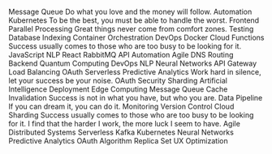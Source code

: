Message Queue Do what you love and the money will follow. Automation Kubernetes To be the best, you must be able to handle the worst. Frontend Parallel Processing Great things never come from comfort zones. Testing
Database Indexing Container Orchestration DevOps Docker Cloud Functions Success usually comes to those who are too busy to be looking for it. JavaScript NLP React RabbitMQ API Automation Agile DNS Routing Backend
Quantum Computing DevOps NLP Neural Networks API Gateway Load Balancing OAuth
Serverless Predictive Analytics Work hard in silence, let your success be your noise. OAuth Security Sharding Artificial Intelligence Deployment Edge Computing
Message Queue Cache Invalidation Success is not in what you have, but who you are. Data Pipeline If you can dream it, you can do it. Monitoring Version Control Cloud Sharding Success usually comes to those who are too busy to be looking for it.
I find that the harder I work, the more luck I seem to have. Agile Distributed Systems Serverless Kafka Kubernetes
Neural Networks Predictive Analytics OAuth Algorithm Replica Set UX Optimization
